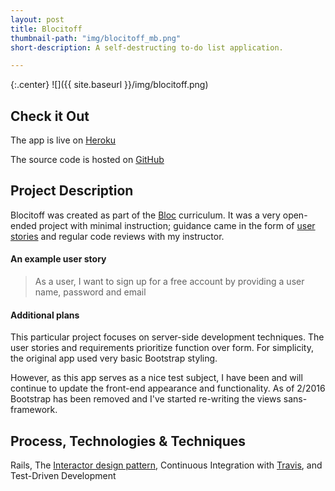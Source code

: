 ```yaml
---
layout: post
title: Blocitoff
thumbnail-path: "img/blocitoff_mb.png"
short-description: A self-destructing to-do list application.

---
```


{:.center}
![]({{ site.baseurl }}/img/blocitoff.png)

## Check it Out

The app is live on [Heroku](https://blocitoff-nate.herokuapp.com/)

The source code is hosted on [GitHub](https://github.com/npauzenga/Blocitoff)

## Project Description

Blocitoff was created as part of the [Bloc](http://bloc.io) curriculum. It was a very open-ended project with minimal instruction; guidance came in the form of [user stories](https://www.mountaingoatsoftware.com/agile/user-stories) and regular code reviews with my instructor.

#### An example user story
>As a user, I want to sign up for a free account by providing a user name, password and email

#### Additional plans

This particular project focuses on server-side development techniques. The user stories and requirements prioritize function over form. For simplicity, the original app used very basic Bootstrap styling.

However, as this app serves as a nice test subject, I have been and will continue to update the front-end appearance and functionality. As of 2/2016 Bootstrap has been removed and I've started re-writing the views sans-framework.

## Process, Technologies & Techniques

Rails, The [Interactor design pattern](http://eng.joingrouper.com/blog/2014/03/03/rails-the-missing-parts-interactors), Continuous Integration with [Travis](https://travis-ci.org/npauzenga/Blocitoff), and Test-Driven Development
